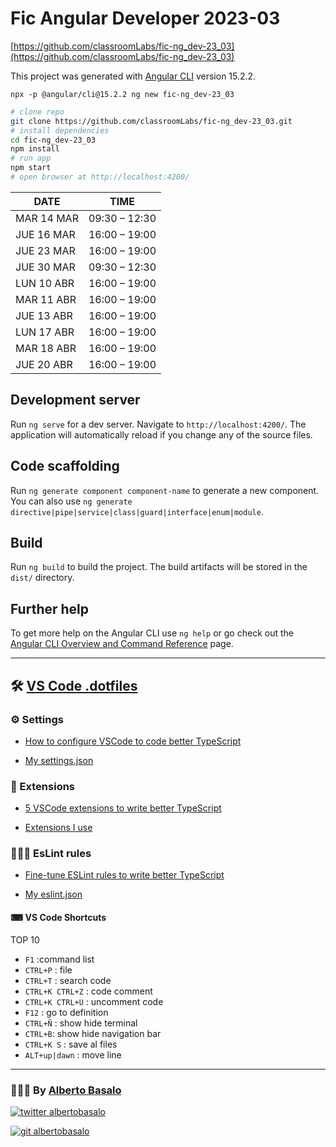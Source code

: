 # Fic Angular Developer 2023-03

[https://github.com/classroomLabs/fic-ng_dev-23_03](https://github.com/classroomLabs/fic-ng_dev-23_03)

This project was generated with [Angular CLI](https://github.com/angular/angular-cli) version 15.2.2.

`npx -p @angular/cli@15.2.2 ng new fic-ng_dev-23_03`

```bash
# clone repo
git clone https://github.com/classroomLabs/fic-ng_dev-23_03.git
# install dependencies
cd fic-ng_dev-23_03
npm install
# run app
npm start
# open browser at http://localhost:4200/
```

| DATE       | TIME          |
| ---------- | ------------- |
| MAR 14 MAR | 09:30 – 12:30 |
| JUE 16 MAR | 16:00 – 19:00 |
| JUE 23 MAR | 16:00 – 19:00 |
| JUE 30 MAR | 09:30 – 12:30 |
| LUN 10 ABR | 16:00 – 19:00 |
| MAR 11 ABR | 16:00 – 19:00 |
| JUE 13 ABR | 16:00 – 19:00 |
| LUN 17 ABR | 16:00 – 19:00 |
| MAR 18 ABR | 16:00 – 19:00 |
| JUE 20 ABR | 16:00 – 19:00 |

## Development server

Run `ng serve` for a dev server. Navigate to `http://localhost:4200/`. The application will automatically reload if you change any of the source files.

## Code scaffolding

Run `ng generate component component-name` to generate a new component. You can also use `ng generate directive|pipe|service|class|guard|interface|enum|module`.

## Build

Run `ng build` to build the project. The build artifacts will be stored in the `dist/` directory.

## Further help

To get more help on the Angular CLI use `ng help` or go check out the [Angular CLI Overview and Command Reference](https://angular.io/cli) page.

---

## 🛠 [VS Code .dotfiles](https://github.com/AlbertoBasalo/dotfiles)

### ⚙️ Settings

- [How to configure VSCode to code better TypeScript](https://albertobasalo.medium.com/how-to-configure-vscode-to-code-better-typescript-d6e000b2cb06?sk=4c0edee7dd123c0e0c7c6f7266c91e4d)

- [My settings.json](https://github.com/AlbertoBasalo/dotfiles/blob/main/settings.json)

### 🧩 Extensions

- [5 VSCode extensions to write better TypeScript](https://albertobasalo.medium.com/5-vscode-extensions-to-write-better-typescript-9804acbada9?sk=8907a533ca7e5b14aa2daa397bb667d1)

- [Extensions I use](https://github.com/AlbertoBasalo/dotfiles/blob/main/extensions-i-use.md)

### 👩🏼‍⚖️ EsLint rules

- [Fine-tune ESLint rules to write better TypeScript](https://albertobasalo.medium.com/fine-tune-eslint-rules-to-code-better-typescript-e4cabbbe2fa1?sk=fe0c1c07936f2c4a503dbce0272da621)

- [My eslint.json](https://github.com/AlbertoBasalo/dotfiles/blob/main/eslint.json)

#### ⌨ VS Code Shortcuts

TOP 10

- `F1` :command list
- `CTRL+P` : file
- `CTRL+T` : search code
- `CTRL+K CTRL+Z` : code comment
- `CTRL+K CTRL+U` : uncomment code
- `F12` : go to definition
- `CTRL+Ñ` : show hide terminal
- `CTRL+B`: show hide navigation bar
- `CTRL+K S` : save al files
- `ALT+up|dawn` : move line

---

<footer>
  <h3>🧑🏼‍💻 By <a href="https://albertobasalo.dev" target="blank">Alberto Basalo</a> </h3>
  <p>
    <a href="https://twitter.com/albertobasalo" target="blank">
      <img src="https://img.shields.io/twitter/follow/albertobasalo?logo=twitter&style=for-the-badge" alt="twitter albertobasalo" />
    </a>
  </p>
  <p>
    <a href="https://github.com/albertobasalo" target="blank">
      <img 
        src="https://img.shields.io/github/followers/albertobasalo?logo=github&label=profile albertobasalo&style=for-the-badge" alt="git albertobasalo" />
    </a>
  </p>
</footer>
